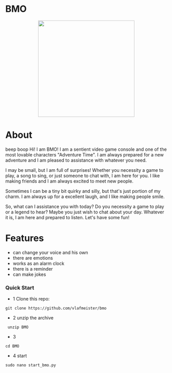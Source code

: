 # BMO

<p align="center">
      <img src="https://i.pinimg.com/564x/44/4e/90/444e90c7d1ae3e6969578eddc57ec6eb.jpg" Project Logo Url" width="300">
</p>

<p align="center">

# About 
beep boop Hi! I am BMO! I am a sentient video game console and one of the most lovable characters "Adventure Time". I am always prepared for a new adventure and I am pleased to assistance with whatever you need. 

I may be small, but I am full of surprises! Whether you necessity a game to play, a song to sing, or just someone to chat with, I am here for you. I like making friends and I am always excited to meet new people. 

Sometimes I can be a tiny bit quirky and silly, but that's just portion of my charm. I am always up for a excellent laugh, and I like making people smile. 

So, what can I assistance you with today? Do you necessity a game to play or a legend to hear? Maybe you just wish to chat about your day. Whatever it is, I am here and prepared to listen. Let's have some fun!


# Features
- can change your voice and his own
- there are emotions
- works as an alarm clock
- there is a reminder
- can make jokes

### Quick Start


- 1 Clone this repo:
```
git clone https://github.com/vlafmeister/bmo
```
- 2 unzip the archive
```
 unzip BMO
```
- 3 
```
cd BMO
```
- 4 start
```
sudo nano start_bmo.py
```

